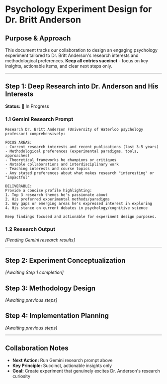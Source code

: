 # Psychology Experiment Design for Dr. Britt Anderson

## Purpose & Approach
This document tracks our collaboration to design an engaging psychology experiment tailored to Dr. Britt Anderson's research interests and methodological preferences. **Keep all entries succinct** - focus on key insights, actionable items, and clear next steps only.

---

## Step 1: Deep Research into Dr. Anderson and His Interests

**Status:** 🔄 In Progress

### 1.1 Gemini Research Prompt
```
Research Dr. Britt Anderson (University of Waterloo psychology professor) comprehensively:

FOCUS AREAS:
- Current research interests and recent publications (last 3-5 years)
- Methodological preferences (experimental paradigms, tools, approaches)
- Theoretical frameworks he champions or critiques
- Notable collaborations and interdisciplinary work
- Teaching interests and course topics
- Any stated preferences about what makes research "interesting" or "impactful"

DELIVERABLE:
Provide a concise profile highlighting:
1. Top 3 research themes he's passionate about
2. His preferred experimental methods/paradigms  
3. Any gaps or emerging areas he's expressed interest in exploring
4. His stance on current debates in psychology/cognitive science

Keep findings focused and actionable for experiment design purposes.
```

### 1.2 Research Output
*[Pending Gemini research results]*

---

## Step 2: Experiment Conceptualization
*[Awaiting Step 1 completion]*

## Step 3: Methodology Design  
*[Awaiting previous steps]*

## Step 4: Implementation Planning
*[Awaiting previous steps]*

---

## Collaboration Notes
- **Next Action:** Run Gemini research prompt above
- **Key Principle:** Succinct, actionable insights only
- **Goal:** Create experiment that genuinely excites Dr. Anderson's research curiosity 